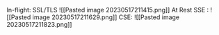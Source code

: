 In-flight:
		SSL/TLS
		![[Pasted image 20230517211415.png]]
At Rest SSE :
		![[Pasted image 20230517211629.png]]
CSE:
		![[Pasted image 20230517211823.png]]
	